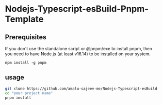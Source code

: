 # Nodejs-Typescript-esBuild-Pnpm-Template

## Prerequisites
If you don't use the standalone script or @pnpm/exe to install pnpm, then you need to have Node.js (at least v16.14) to be installed on your system.

``npm install -g pnpm``

## usage

```bash
git clone https://github.com/amalu-sajeev-me/Nodejs-Typescript-esBuild-Pnpm-Template.git "your project name"
cd "your project name"
pnpm install
```
